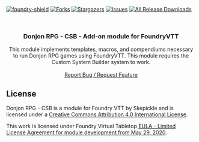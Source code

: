 [![foundry-shield]][foundry-url]
[![Forks][forks-shield]][forks-url]
[![Stargazers][stars-shield]][stars-url]
[![Issues][issues-shield]][issues-url]
[![All Release Downloads](https://img.shields.io/github/downloads/skepickle/foundryvtt-csb-donjon-rpg/total.svg)]()

<br />
<p align="center">
  <h3 align="center">Donjon RPG - CSB - Add-on module for FoundryVTT</h3>
  <p align="center">
    This module implements templates, macros, and compendiums necessary to run Donjon RPG games using FoundryVTT.
    This module requires the Custom System Builder system to work.
    <br />
    <br />
    <a href="https://github.com/skepickle/foundryvtt-csb-donjon-rpg/issues">Report Bug / Request Feature</a>
  </p>
</p>

## License

Donjon RPG - CSB is a module for Foundry VTT by Skepickle and is licensed under a [Creative Commons Attribution 4.0 International License](http://creativecommons.org/licenses/by/4.0/).

This work is licensed under Foundry Virtual Tabletop [EULA - Limited License Agreement for module development from May 29, 2020](https://foundryvtt.com/article/license/).

[foundry-shield]: https://img.shields.io/badge/Foundry-v10-informational
[foundry-url]: https://foundryvtt.com/
[forks-shield]: https://img.shields.io/github/forks/skepickle/foundryvtt-csb-donjon-rpg.svg?style=flat-square
[forks-url]: https://github.com/skepickle/foundryvtt-csb-donjon-rpg/network/members
[stars-shield]: https://img.shields.io/github/stars/skepickle/foundryvtt-csb-donjon-rpg.svg?style=flat-square
[stars-url]: https://github.com/skepickle/foundryvtt-csb-donjon-rpg/stargazers
[issues-shield]: https://img.shields.io/github/issues/skepickle/foundryvtt-csb-donjon-rpg.svg?style=flat-square
[issues-url]: https://github.com/skepickle/foundryvtt-csb-donjon-rpg/issues
